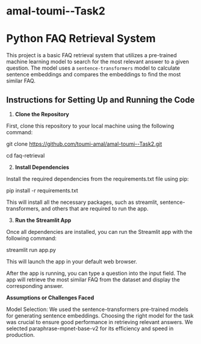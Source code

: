 # amal-toumi--Task2
# Python FAQ Retrieval System

This project is a basic FAQ retrieval system that utilizes a pre-trained machine learning model to search for the most relevant answer to a given question. The model uses a `sentence-transformers` model to calculate sentence embeddings and compares the embeddings to find the most similar FAQ.

## Instructions for Setting Up and Running the Code

1. **Clone the Repository**

First, clone this repository to your local machine using the following command:

   
   git clone https://github.com/toumi-amal/amal-toumi--Task2.git
   
   cd faq-retrieval
   
2. **Install Dependencies**

Install the required dependencies from the requirements.txt file using pip:

  pip install -r requirements.txt
  
This will install all the necessary packages, such as streamlit, sentence-transformers, and others that are required to run the app.

3. **Run the Streamlit App**

Once all dependencies are installed, you can run the Streamlit app with the following command:

streamlit run app.py

This will launch the app in your default web browser.

After the app is running, you can type a question into the input field. The app will retrieve the most similar FAQ from the dataset and display the corresponding answer.

**Assumptions or Challenges Faced**

Model Selection: We used the sentence-transformers pre-trained models for generating sentence embeddings. Choosing the right model for the task was crucial to ensure good performance in retrieving relevant answers. We selected paraphrase-mpnet-base-v2 for its efficiency and speed in production.


